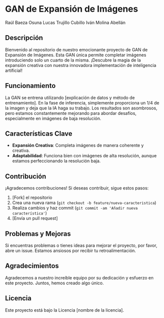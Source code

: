 # GAN de Expansión de Imágenes

Raúl Baeza Osuna
Lucas Trujillo Cubillo
Iván Molina Abellán

## Descripción

Bienvenido al repositorio de nuestro emocionante proyecto de GAN de Expansión de Imágenes. Esta GAN única permite completar imágenes introduciendo solo un cuarto de la misma. ¡Descubre la magia de la expansión creativa con nuestra innovadora implementación de inteligencia artificial!

## Funcionamiento

La GAN se entrena utilizando [explicación de datos y método de entrenamiento]. En la fase de inferencia, simplemente proporciona un 1/4 de la imagen y deja que la IA haga su trabajo. Los resultados son asombrosos, pero estamos constantemente mejorando para abordar desafíos, especialmente en imágenes de baja resolución.

## Características Clave

- **Expansión Creativa**: Completa imágenes de manera coherente y creativa.
- **Adaptabilidad**: Funciona bien con imágenes de alta resolución, aunque estamos perfeccionando la resolución baja.



## Contribución

¡Agradecemos contribuciones! Si deseas contribuir, sigue estos pasos:
1. [Fork] el repositorio
2. Crea una nueva rama (`git checkout -b feature/nueva-caracteristica`)
3. Realiza cambios y haz commit (`git commit -am 'Añadir nueva característica'`)
4. [Envía un pull request]

## Problemas y Mejoras

Si encuentras problemas o tienes ideas para mejorar el proyecto, por favor, abre un issue. Estamos ansiosos por recibir tu retroalimentación.

## Agradecimientos

Agradecemos a nuestro increíble equipo por su dedicación y esfuerzo en este proyecto. Juntos, hemos creado algo único.

## Licencia

Este proyecto está bajo la Licencia [nombre de la licencia].
